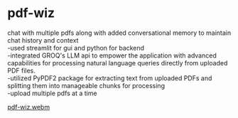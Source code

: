 # pdf-wiz
chat with multiple pdfs along with added conversational memory to maintain chat history and context
  <br> -used streamlit for gui and python for backend 
  <br> -integrated GROQ's LLM api to empower the application with advanced capabilities for processing natural language queries directly from uploaded PDF files.
  <br> -utilized PyPDF2 package for extracting text from uploaded PDFs and splitting them into manageable chunks for processing
  <br> -upload multiple pdfs at a time

[pdf-wiz.webm](https://github.com/s1nghhhhh/pdf-wiz/assets/82044361/6a13aaf7-b9d7-46ff-a390-8883f62daa6f)
